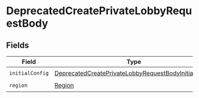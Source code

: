 # DeprecatedCreatePrivateLobbyRequestBody


## Fields

| Field                                                                                                                              | Type                                                                                                                               | Required                                                                                                                           | Description                                                                                                                        |
| ---------------------------------------------------------------------------------------------------------------------------------- | ---------------------------------------------------------------------------------------------------------------------------------- | ---------------------------------------------------------------------------------------------------------------------------------- | ---------------------------------------------------------------------------------------------------------------------------------- |
| `initialConfig`                                                                                                                    | [DeprecatedCreatePrivateLobbyRequestBodyInitialConfig](../../Models/Lobby/DeprecatedCreatePrivateLobbyRequestBodyInitialConfig.md) | :heavy_check_mark:                                                                                                                 | N/A                                                                                                                                |
| `region`                                                                                                                           | [Region](../../Models/Shared/Region.md)                                                                                            | :heavy_check_mark:                                                                                                                 | N/A                                                                                                                                |